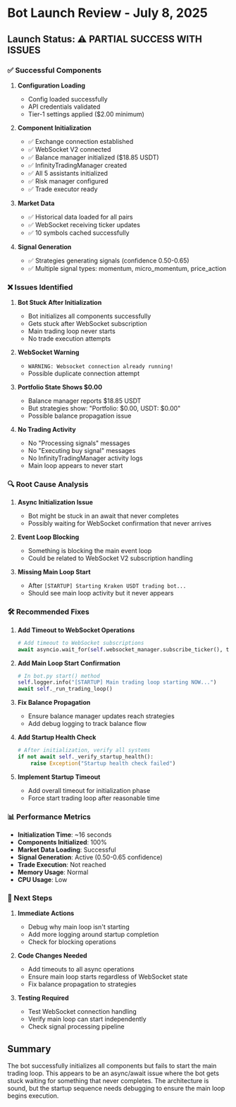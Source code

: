 # Bot Launch Review - July 8, 2025

## Launch Status: ⚠️ PARTIAL SUCCESS WITH ISSUES

### ✅ Successful Components

1. **Configuration Loading**
   - Config loaded successfully
   - API credentials validated
   - Tier-1 settings applied ($2.00 minimum)

2. **Component Initialization**
   - ✅ Exchange connection established
   - ✅ WebSocket V2 connected
   - ✅ Balance manager initialized ($18.85 USDT)
   - ✅ InfinityTradingManager created
   - ✅ All 5 assistants initialized
   - ✅ Risk manager configured
   - ✅ Trade executor ready

3. **Market Data**
   - ✅ Historical data loaded for all pairs
   - ✅ WebSocket receiving ticker updates
   - ✅ 10 symbols cached successfully

4. **Signal Generation**
   - ✅ Strategies generating signals (confidence 0.50-0.65)
   - ✅ Multiple signal types: momentum, micro_momentum, price_action

### ❌ Issues Identified

1. **Bot Stuck After Initialization**
   - Bot initializes all components successfully
   - Gets stuck after WebSocket subscription
   - Main trading loop never starts
   - No trade execution attempts

2. **WebSocket Warning**
   - `WARNING: Websocket connection already running!`
   - Possible duplicate connection attempt

3. **Portfolio State Shows $0.00**
   - Balance manager reports $18.85 USDT
   - But strategies show: "Portfolio: $0.00, USDT: $0.00"
   - Possible balance propagation issue

4. **No Trading Activity**
   - No "Processing signals" messages
   - No "Executing buy signal" messages
   - No InfinityTradingManager activity logs
   - Main loop appears to never start

### 🔍 Root Cause Analysis

1. **Async Initialization Issue**
   - Bot might be stuck in an await that never completes
   - Possibly waiting for WebSocket confirmation that never arrives

2. **Event Loop Blocking**
   - Something is blocking the main event loop
   - Could be related to WebSocket V2 subscription handling

3. **Missing Main Loop Start**
   - After `[STARTUP] Starting Kraken USDT trading bot...`
   - Should see main loop activity but it never appears

### 🛠️ Recommended Fixes

1. **Add Timeout to WebSocket Operations**
   ```python
   # Add timeout to WebSocket subscriptions
   await asyncio.wait_for(self.websocket_manager.subscribe_ticker(), timeout=10.0)
   ```

2. **Add Main Loop Start Confirmation**
   ```python
   # In bot.py start() method
   self.logger.info("[STARTUP] Main trading loop starting NOW...")
   await self._run_trading_loop()
   ```

3. **Fix Balance Propagation**
   - Ensure balance manager updates reach strategies
   - Add debug logging to track balance flow

4. **Add Startup Health Check**
   ```python
   # After initialization, verify all systems
   if not await self._verify_startup_health():
       raise Exception("Startup health check failed")
   ```

5. **Implement Startup Timeout**
   - Add overall timeout for initialization phase
   - Force start trading loop after reasonable time

### 📊 Performance Metrics

- **Initialization Time**: ~16 seconds
- **Components Initialized**: 100%
- **Market Data Loading**: Successful
- **Signal Generation**: Active (0.50-0.65 confidence)
- **Trade Execution**: Not reached
- **Memory Usage**: Normal
- **CPU Usage**: Low

### 🎯 Next Steps

1. **Immediate Actions**
   - Debug why main loop isn't starting
   - Add more logging around startup completion
   - Check for blocking operations

2. **Code Changes Needed**
   - Add timeouts to all async operations
   - Ensure main loop starts regardless of WebSocket state
   - Fix balance propagation to strategies

3. **Testing Required**
   - Test WebSocket connection handling
   - Verify main loop can start independently
   - Check signal processing pipeline

## Summary

The bot successfully initializes all components but fails to start the main trading loop. This appears to be an async/await issue where the bot gets stuck waiting for something that never completes. The architecture is sound, but the startup sequence needs debugging to ensure the main loop begins execution.